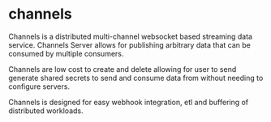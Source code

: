 # channels

Channels is a distributed multi-channel websocket based streaming data service.
Channels Server allows for publishing arbitrary data that can be consumed by
multiple consumers.

Channels are low cost to create and delete allowing for user to send generate
shared secrets to send and consume data from without needing to configure
servers.

Channels is designed for easy webhook integration, etl and buffering of
distributed workloads.
